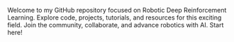 Welcome to my GitHub repository focused on Robotic Deep Reinforcement Learning. Explore code, projects, tutorials, and resources for this exciting field. Join the community, collaborate, and advance robotics with AI. Start here!
